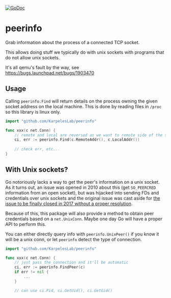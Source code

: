 [![GoDoc](https://godoc.org/github.com/KarpelesLab/peerinfo?status.svg)](https://godoc.org/github.com/KarpelesLab/peerinfo)

# peerinfo

Grab information about the process of a connected TCP socket.

This allows doing stuff we typically do with unix sockets with programs that
do not allow unix sockets.

It's all qemu's fault by the way, see https://bugs.launchpad.net/bugs/1903470

## Usage

Calling `peerinfo.Find` will return details on the process owning the given
socket address on the local machine. This is done by reading files in `/proc`
so this library is linux only.

```go
import "github.com/KarpelesLab/peerinfo"

func xxx(c net.Conn) {
	// remote and local are reversed as we want to remote side of the socket
	ci, err := peerinfo.Find(c.RemoteAddr(), c.LocalAddr())
	
	// check err, etc...
}
```

## With Unix sockets?

Go notoriously lacks a way to get the peer's information on a unix socket. As
it turns out, an issue was opened in 2010 about this (get `SO_PEERCRED`
information from an open socket), but was hijacked into sending FDs and
credentials over unix sockets and the original issue was cast aside for [the
issue to be finally closed in 2017 without a proper resolution](https://github.com/golang/go/issues/1101#issuecomment-339649510).

Because of this, this package will also provide a method to obtain peer
credentials based on a `net.UnixConn`. Maybe one day Go will have a proper API
to perform this.

You can either directly query info with `peerinfo.UnixPeer()` if you know it
will be a unix conn, or let `peerinfo` detect the type of connection.

```go
import "github.com/KarpelesLab/peerinfo"

func xxx(c net.Conn) {
	// just pass the connection and it'll be automatic
	ci, err := peerinfo.FindPeer(c)
	if err != nil {
		...
	}

	// can use ci.Pid, ci.GetUid(), ci.GetGid()
```

